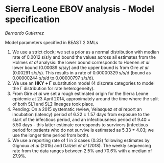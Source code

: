 # Sierra Leone EBOV analysis - Model specification
_Bernardo Gutierrez_

Model parameters specified in BEAST 2 XMLs

1. We use a strict clock; we set a prior as a normal distribution with median rate of 0.0012 s/s/y and bound the values across all estimates from the Holmes _et al_ analysis: the lower bound corresponds to Hoenen _et al_ lower bound (0.00089 s/s/y) and the upper bound is from Gire _et al_ (0.00291 s/s/y). This results in a rate of 0.00000329 s/s/d (bound as 0.00000244 s/s/d to 0.00000797 s/s/d).
2. We use an **HKY + Γ** substitution model (4 discrete categories to model the Γ distribution for rate heterogeneity).
3. From Gire _et al_ we set a rough estimated origin for the Sierra Leone epidemic at 23 April 2014, approximately around the time where the split of both SL1 and SL2 lineages took place.
4. Pending: On a 2015 systematic review, Velasquez _et al_ report an incubation (latency) period of 6.22 ± 1.57 days from exposure to the start of the infectious period, and an infectiousness period of 9.40 ± 5.50 days - this latter estimate corresponds to survivors (infectious period for patients who do not survive is estimated as 5.33 ± 4.03; we use the longer time period from both).
5. We use a reporting rate of 1 in 3 cases (0.33) following estimates by Gignoux _et al_ (2015) and Dalziel _et al_ (2018). The weekly sequencing rate from the data ranges between 2.5% and 70.6% with a median of 27.9%. 
